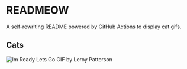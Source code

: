 # READMEOW

A self-rewriting README powered by GitHub Actions to display cat gifs.

## Cats

![Im Ready Lets Go GIF by Leroy Patterson](https://media4.giphy.com/media/CjmvTCZf2U3p09Cn0h/200.gif?cid=9acd02dalolxw7nbpoqom154vt69lyog2m349r7hn9njwxst&ep=v1_gifs_search&rid=200.gif&ct=g)
